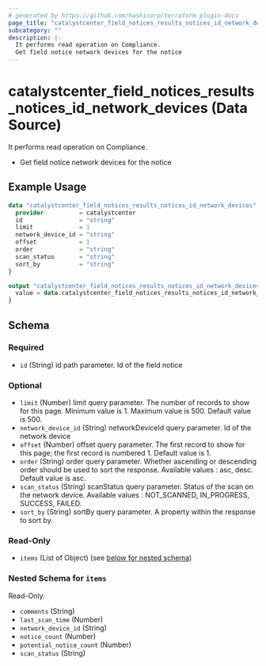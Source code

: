 ```yaml
---
# generated by https://github.com/hashicorp/terraform-plugin-docs
page_title: "catalystcenter_field_notices_results_notices_id_network_devices Data Source - terraform-provider-catalystcenter"
subcategory: ""
description: |-
  It performs read operation on Compliance.
  Get field notice network devices for the notice
---
```


# catalystcenter_field_notices_results_notices_id_network_devices (Data Source)

It performs read operation on Compliance.

- Get field notice network devices for the notice

## Example Usage

```terraform
data "catalystcenter_field_notices_results_notices_id_network_devices" "example" {
  provider          = catalystcenter
  id                = "string"
  limit             = 1
  network_device_id = "string"
  offset            = 1
  order             = "string"
  scan_status       = "string"
  sort_by           = "string"
}

output "catalystcenter_field_notices_results_notices_id_network_devices_example" {
  value = data.catalystcenter_field_notices_results_notices_id_network_devices.example.items
}
```

<!-- schema generated by tfplugindocs -->
## Schema

### Required

- `id` (String) id path parameter. Id of the field notice

### Optional

- `limit` (Number) limit query parameter. The number of records to show for this page. Minimum value is 1. Maximum value is 500. Default value is 500.
- `network_device_id` (String) networkDeviceId query parameter. Id of the network device
- `offset` (Number) offset query parameter. The first record to show for this page; the first record is numbered 1. Default value is 1.
- `order` (String) order query parameter. Whether ascending or descending order should be used to sort the response. Available values : asc, desc. Default value is asc.
- `scan_status` (String) scanStatus query parameter. Status of the scan on the network device. Available values : NOT_SCANNED, IN_PROGRESS, SUCCESS, FAILED.
- `sort_by` (String) sortBy query parameter. A property within the response to sort by.

### Read-Only

- `items` (List of Object) (see [below for nested schema](#nestedatt--items))

<a id="nestedatt--items"></a>
### Nested Schema for `items`

Read-Only:

- `comments` (String)
- `last_scan_time` (Number)
- `network_device_id` (String)
- `notice_count` (Number)
- `potential_notice_count` (Number)
- `scan_status` (String)
